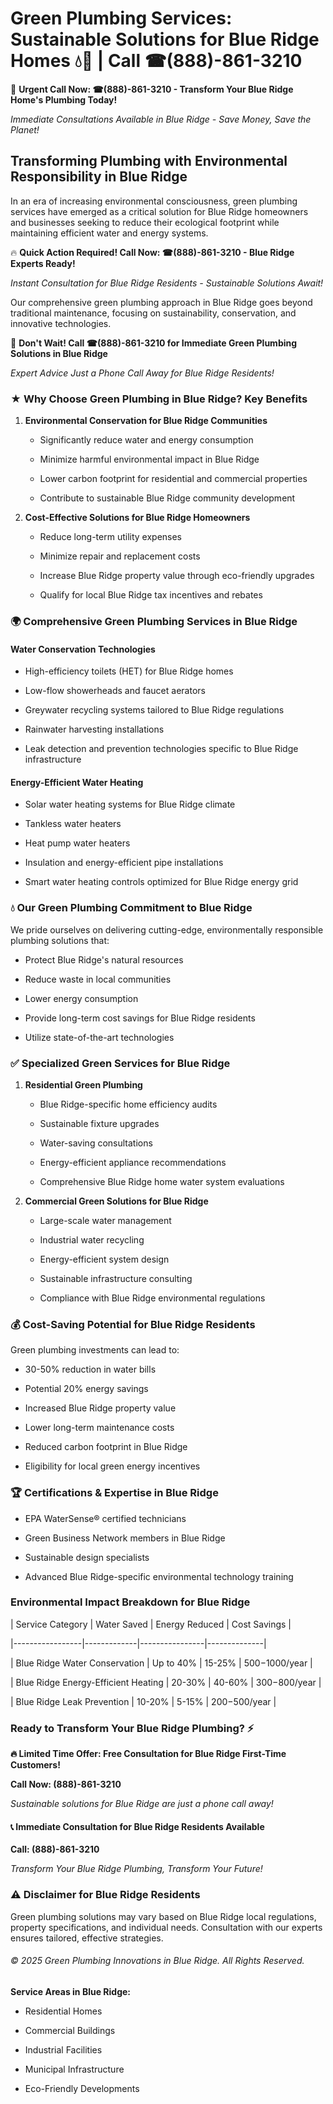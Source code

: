 # Green Plumbing Services: Sustainable Solutions for Blue Ridge Homes 💧🌿 | Call ☎(888)-861-3210

🚨 **Urgent Call Now: ☎(888)-861-3210 - Transform Your Blue Ridge Home's Plumbing Today!**
*Immediate Consultations Available in Blue Ridge - Save Money, Save the Planet!*

## Transforming Plumbing with Environmental Responsibility in Blue Ridge

In an era of increasing environmental consciousness, green plumbing services have emerged as a critical solution for Blue Ridge homeowners and businesses seeking to reduce their ecological footprint while maintaining efficient water and energy systems. 

🔥 **Quick Action Required! Call Now: ☎(888)-861-3210 - Blue Ridge Experts Ready!**
*Instant Consultation for Blue Ridge Residents - Sustainable Solutions Await!*

Our comprehensive green plumbing approach in Blue Ridge goes beyond traditional maintenance, focusing on sustainability, conservation, and innovative technologies.

🚨 **Don't Wait! Call ☎(888)-861-3210 for Immediate Green Plumbing Solutions in Blue Ridge**
*Expert Advice Just a Phone Call Away for Blue Ridge Residents!*

### ★ Why Choose Green Plumbing in Blue Ridge? Key Benefits

1. **Environmental Conservation for Blue Ridge Communities** 
   - Significantly reduce water and energy consumption
   - Minimize harmful environmental impact in Blue Ridge
   - Lower carbon footprint for residential and commercial properties
   - Contribute to sustainable Blue Ridge community development

2. **Cost-Effective Solutions for Blue Ridge Homeowners** 
   - Reduce long-term utility expenses
   - Minimize repair and replacement costs
   - Increase Blue Ridge property value through eco-friendly upgrades
   - Qualify for local Blue Ridge tax incentives and rebates

### 🌍 Comprehensive Green Plumbing Services in Blue Ridge

#### Water Conservation Technologies
- High-efficiency toilets (HET) for Blue Ridge homes
- Low-flow showerheads and faucet aerators
- Greywater recycling systems tailored to Blue Ridge regulations
- Rainwater harvesting installations
- Leak detection and prevention technologies specific to Blue Ridge infrastructure

#### Energy-Efficient Water Heating
- Solar water heating systems for Blue Ridge climate
- Tankless water heaters
- Heat pump water heaters
- Insulation and energy-efficient pipe installations
- Smart water heating controls optimized for Blue Ridge energy grid

### 💧 Our Green Plumbing Commitment to Blue Ridge

We pride ourselves on delivering cutting-edge, environmentally responsible plumbing solutions that:
- Protect Blue Ridge's natural resources
- Reduce waste in local communities
- Lower energy consumption
- Provide long-term cost savings for Blue Ridge residents
- Utilize state-of-the-art technologies

### ✅ Specialized Green Services for Blue Ridge

1. **Residential Green Plumbing**
   - Blue Ridge-specific home efficiency audits
   - Sustainable fixture upgrades
   - Water-saving consultations
   - Energy-efficient appliance recommendations
   - Comprehensive Blue Ridge home water system evaluations

2. **Commercial Green Solutions for Blue Ridge**
   - Large-scale water management
   - Industrial water recycling
   - Energy-efficient system design
   - Sustainable infrastructure consulting
   - Compliance with Blue Ridge environmental regulations

### 💰 Cost-Saving Potential for Blue Ridge Residents

Green plumbing investments can lead to:
- 30-50% reduction in water bills
- Potential 20% energy savings
- Increased Blue Ridge property value
- Lower long-term maintenance costs
- Reduced carbon footprint in Blue Ridge
- Eligibility for local green energy incentives

### 🏆 Certifications & Expertise in Blue Ridge

- EPA WaterSense® certified technicians
- Green Business Network members in Blue Ridge
- Sustainable design specialists
- Advanced Blue Ridge-specific environmental technology training

### Environmental Impact Breakdown for Blue Ridge

| Service Category | Water Saved | Energy Reduced | Cost Savings |
|-----------------|-------------|----------------|--------------|
| Blue Ridge Water Conservation | Up to 40% | 15-25% | $500-$1000/year |
| Blue Ridge Energy-Efficient Heating | 20-30% | 40-60% | $300-$800/year |
| Blue Ridge Leak Prevention | 10-20% | 5-15% | $200-$500/year |

### Ready to Transform Your Blue Ridge Plumbing? ⚡

**🔥 Limited Time Offer: Free Consultation for Blue Ridge First-Time Customers!**

**Call Now: (888)-861-3210**
*Sustainable solutions for Blue Ridge are just a phone call away!*

#### 📞 Immediate Consultation for Blue Ridge Residents Available

**Call: (888)-861-3210**
*Transform Your Blue Ridge Plumbing, Transform Your Future!*

### ⚠️ Disclaimer for Blue Ridge Residents

Green plumbing solutions may vary based on Blue Ridge local regulations, property specifications, and individual needs. Consultation with our experts ensures tailored, effective strategies.

###### © 2025 Green Plumbing Innovations in Blue Ridge. All Rights Reserved.

**Service Areas in Blue Ridge:** 
- Residential Homes
- Commercial Buildings
- Industrial Facilities
- Municipal Infrastructure
- Eco-Friendly Developments